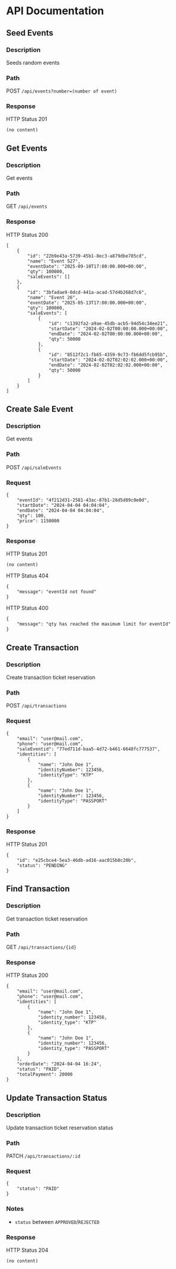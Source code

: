 # API Documentation

## Seed Events

### Description

Seeds random events

### Path
POST `/api/events?number=(number of event)`

### Response

HTTP Status 201
```
(no content)
```

## Get Events

### Description

Get events

### Path
GET `/api/events`

### Response

HTTP Status 200
```
[
    {
        "id": "22b9e43a-5739-45b1-8ec3-a879dbe785cd",
        "name": "Event 527",
        "eventDate": "2025-09-10T17:00:00.000+00:00",
        "qty": 100000,
        "saleEvents": []
    },
    {
        "id": "3bfadae9-0dcd-441a-acad-57d4b268d7c6",
        "name": "Event 26",
        "eventDate": "2025-05-13T17:00:00.000+00:00",
        "qty": 100000,
        "saleEvents": [
            {
                "id": "c1392fa2-a9ae-45db-acb5-94d54c34ee21",
                "startDate": "2024-02-02T00:00:00.000+00:00",
                "endDate": "2024-02-02T00:00:00.000+00:00",
                "qty": 50000
            },
            {
                "id": "8512f2c1-fb65-4359-9c73-fb6dd5fcb95b",
                "startDate": "2024-02-02T02:02:02.000+00:00",
                "endDate": "2024-02-02T02:02:02.000+00:00",
                "qty": 50000
            }
        ]
    }
]
```

## Create Sale Event

### Description

Get events

### Path
POST `/api/saleEvents`

### Request

```
{
    "eventId": "4f212d31-2581-43ac-87b1-28d5d89c0e0d",
    "startDate": "2024-04-04 04:04:04",
    "endDate": "2024-04-04 04:04:04",
    "qty": 100,
    "price": 1150000
}
```

### Response

HTTP Status 201
```
(no content)
```

HTTP Status 404
```
{
    "message": "eventId not found"
}
```

HTTP Status 400
```
{
    "message": "qty has reached the maximum limit for eventId"
}
```


## Create Transaction

### Description

Create transaction ticket reservation 

### Path
POST `/api/transactions`

### Request

```
{
    "email": "user@mail.com",
    "phone": "user@mail.com",
    "saleEventid": "77ed711d-baa5-4d72-b461-6648fc777537",
    "identities": [
        {
            "name": "John Doe 1",
            "identityNumber": 123456,
            "identityType": "KTP"
        },
        {
            "name": "John Doe 1",
            "identityNumber": 123456,
            "identityType": "PASSPORT"
        }
    ]
}
```

### Response

HTTP Status 201
```
{
    "id": "e25cbce4-5ea3-46db-ad16-aac015b8c20b",
    "status": "PENDING"
}
```

## Find Transaction

### Description

Get transaction ticket reservation 

### Path
GET `/api/transactions/{id}`

### Response

HTTP Status 200
```
{
    "email": "user@mail.com",
    "phone": "user@mail.com",
    "identities": [
        {
            "name": "John Doe 1",
            "identity_number": 123456,
            "identity_type": "KTP"
        },
        {
            "name": "John Doe 1",
            "identity_number": 123456,
            "identity_type": "PASSPORT"
        }
    ],
    "orderDate": "2024-04-04 16:24",
    "status": "PAID",
    "totalPayment": 20000
}
```

## Update Transaction Status

### Description

Update transaction ticket reservation status 

### Path
PATCH `/api/transactions/:id`

### Request
```
{
    "status": "PAID"
}
```

### Notes
- `status` between `APPROVED`/`REJECTED`

### Response

HTTP Status 204
```
(no content)
```